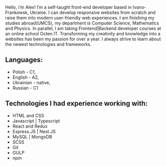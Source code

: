 

Hello, i’m Alex!
I’m a self-taught front-end developer based in Ivano-Frankowsk, Ukraine. I can develop responsive websites from scratch and raise them into modern user-friendly web experiences.
I am finishing my studies abroad(UMCS), my department is Computer Science, Mathematics and Physics. In parallel, I am taking Frontend|Backend developer courses at an online school Octen IT.
Transforming my creativity and knowledge into a websites has been my passion for over a year. I always strive to learn about the newest technologies and frameworks.

## Languages:
* Polish - C1,
* English - A2,
* Ukrainian - native,
* Russian - C1

## Technologies I had experience working with:
* HTML and CSS
* Javascript | Typescript
* React and Redux
* Express.JS | Nest.JS
* MySQL | MongoDB
* SCSS
* Git
* GULP
* npm
